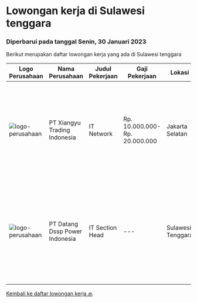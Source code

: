 
  # Lowongan kerja di Sulawesi tenggara

  ### Diperbarui pada tanggal Senin, 30 Januari 2023

  Berikut merupakan daftar lowongan kerja yang ada di Sulawesi tenggara

  |Logo Perusahaan | Nama Perusahaan | Judul Pekerjaan | Gaji Pekerjaan | Lokasi | Deskripsi | Tanggal diunggah | Pranala |
  | -------------- | --------------- | --------------- | --------- | --------- | -------------- | ------- | ----------- |
  |![logo-perusahaan](https://image-service-cdn.seek.com.au/6b5c6e6ab9732d6ec2208e9d387c88801a3b2faa/ee4dce1061f3f616224767ad58cb2fc751b8d2dc)|PT Xiangyu Trading Indonesia|IT Network|Rp. 10.000.000-Rp. 20.000.000|Jakarta Selatan|Job briefWe are looking for a Network Engineer to design, implement, maintain, and support our growing network infrastructure. You will be part of a...|Jumat, 27 Januari 2023|https://www.jobstreet.co.id/id/job/it-network-4200732?token=0~551727dc-ecdc-4236-a161-be074412a410&sectionRank=1&jobId=jobstreet-id-job-4200732|
|![logo-perusahaan](https://image-service-cdn.seek.com.au/b7f7cd1fe24cb04b86fe1555d5d18f486cc0892d/ee4dce1061f3f616224767ad58cb2fc751b8d2dc)|PT Datang Dssp Power Indonesia|IT Section Head|---|Sulawesi Tenggara|Job Description : Observe all operation activity IT devices on IPP Kendari-3 to operate efficient and smooth. Monitoring network service devices &amp;...|Jumat, 13 Januari 2023|https://www.jobstreet.co.id/id/job/it-section-head-4181429?token=0~551727dc-ecdc-4236-a161-be074412a410&sectionRank=2&jobId=jobstreet-id-job-4181429|


  [Kembali ke daftar lowongan kerja 🔙](../README.md#daftar-lowongan-kerja)
  